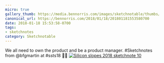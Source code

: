 ```yaml
---
micro: true
gallery_thumb: https://media.bennorris.com/images/sketchnotable/thumbs/silicon-slopes-2018-sketchnote-10.jpg
canonical_url: https://bennorris.com/2018/01/18/201801181553580700
date: 2018-01-18 15:53:58-0700
tags:
- sketchnotes
category: Sketchnotable
---
```


We all need to own the product and be a product manager. #Sketchnotes from @bfgmartin at #ssts18 ✍🏼 [![Silicon slopes 2018 sketchnote 10](https://media.bennorris.com/images/sketchnotable/silicon-slopes-2018/silicon-slopes-2018-sketchnote-10.jpg)](https://media.bennorris.com/images/sketchnotable/silicon-slopes-2018/silicon-slopes-2018-sketchnote-10.jpg)